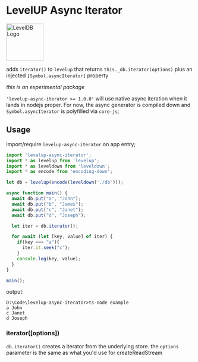# LevelUP Async Iterator 

<img alt="LevelDB Logo" height="100" src="http://leveldb.org/img/logo.svg">

adds `iterator()` to `levelup` that returns `this._db.iterator(options)` plus an injected `[Symbol.asyncIterator]` property

_this is an experimental package_

`'levelup-async-iterator >= 1.0.0'` will use native async iteration when it lands in nodejs proper. For now, the async generator is compiled down and `Symbol.asyncIterator` is polyfilled via `core-js`;

## Usage

import/require `levelup-async-iterator` on app entry; 

```ts
import 'levelup-async-iterator';
import * as levelup from 'levelup';
import * as leveldown from 'leveldown';
import * as encode from 'encoding-down';

let db = levelup(encode(leveldown('./db')));

async function main() {
  await db.put("a", "John");
  await db.put("b", "James");
  await db.put("c", "Janet");
  await db.put("d", "Joseph");

  let iter = db.iterator();  

  for await (let [key, value] of iter) {
    if(key === "a"){
      iter.it.seek("c");
    }
    console.log(key, value);
  }
}

main();
```

output: 
```
D:\Code\levelup-async-iterator>ts-node example
a John
c Janet
d Joseph
```

<a name="open"></a>
### iterator([options])
<code>db.iterator()</code> creates a iterator from the underlying store. the <code>options</code> parameter is the same as what you'd use for createReadStream